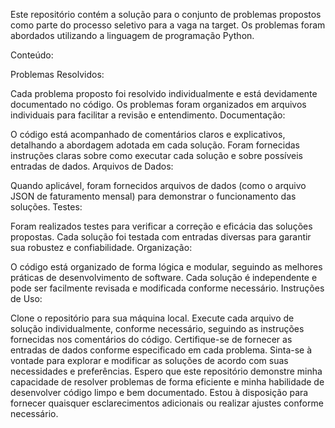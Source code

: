 Este repositório contém a solução para o conjunto de problemas propostos como parte do processo seletivo para a vaga na target. Os problemas foram abordados utilizando a linguagem de programação Python.

Conteúdo:

Problemas Resolvidos:

Cada problema proposto foi resolvido individualmente e está devidamente documentado no código.
Os problemas foram organizados em arquivos individuais para facilitar a revisão e entendimento.
Documentação:

O código está acompanhado de comentários claros e explicativos, detalhando a abordagem adotada em cada solução.
Foram fornecidas instruções claras sobre como executar cada solução e sobre possíveis entradas de dados.
Arquivos de Dados:

Quando aplicável, foram fornecidos arquivos de dados (como o arquivo JSON de faturamento mensal) para demonstrar o funcionamento das soluções.
Testes:

Foram realizados testes para verificar a correção e eficácia das soluções propostas.
Cada solução foi testada com entradas diversas para garantir sua robustez e confiabilidade.
Organização:

O código está organizado de forma lógica e modular, seguindo as melhores práticas de desenvolvimento de software.
Cada solução é independente e pode ser facilmente revisada e modificada conforme necessário.
Instruções de Uso:

Clone o repositório para sua máquina local.
Execute cada arquivo de solução individualmente, conforme necessário, seguindo as instruções fornecidas nos comentários do código.
Certifique-se de fornecer as entradas de dados conforme especificado em cada problema.
Sinta-se à vontade para explorar e modificar as soluções de acordo com suas necessidades e preferências.
Espero que este repositório demonstre minha capacidade de resolver problemas de forma eficiente e minha habilidade de desenvolver código limpo e bem documentado. Estou à disposição para fornecer quaisquer esclarecimentos adicionais ou realizar ajustes conforme necessário.
